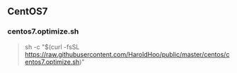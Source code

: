 ## CentOS7

### centos7.optimize.sh
> sh -c "$(curl -fsSL https://raw.githubusercontent.com/HaroldHoo/public/master/centos/centos7.optimize.sh)"

